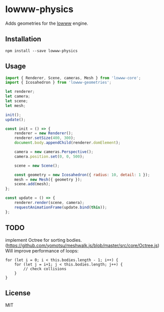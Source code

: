 # lowww-physics
Adds geometries for the [lowww](https://github.com/andrevenancio/lowww) engine.

## Installation
`npm install --save lowww-physics`


## Usage
```javascript
import { Renderer, Scene, cameras, Mesh } from 'lowww-core';
import { Icosahedron } from 'lowww-geometries';

let renderer;
let camera;
let scene;
let mesh;

init();
update();

const init = () => {
    renderer = new Renderer();
    renderer.setSize(400, 300);
    document.body.appendChild(renderer.domElement);

    camera = new cameras.Perspective();
    camera.position.set(0, 0, 500);

    scene = new Scene();

    const geometry = new Icosahedron({ radius: 10, detail: 1 });
    mesh = new Mesh({ geometry });
    scene.add(mesh);
};

const update = () => {
    renderer.render(scene, camera);
    requestAnimationFrame(update.bind(this));
};
```

## TODO
implement Octree for sorting bodies.
(https://github.com/yomotsu/meshwalk.js/blob/master/src/core/Octree.js)
Will improve performance of loops:
```
for (let i = 0; i < this.bodies.length - 1; i++) {
    for (let j = i+1; j < this.bodies.length; j++) {
        // check collisions
    }
}
```


## License
MIT
